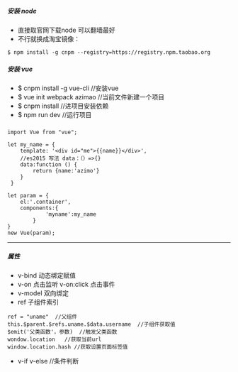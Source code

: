 ##### 安装 node
- 直接取官网下载node 可以翻墙最好 
- 不行就换成淘宝镜像： 
```shell
$ npm install -g cnpm --registry=https://registry.npm.taobao.org
```

##### 安装 vue
- $ cnpm install -g vue-cli //安装vue
- $ vue init webpack azimao   //当前文件新建一个项目
- $ cnpm install //进项目安装依赖
- $ npm run dev  //运行项目

##### 
```vue
import Vue from "vue";

let my_name = {
    template: '<div id="me">{{name}}</div>',
	//es2015 写法 data：（）=>{}
    data:function () {
        return {name:'azimo'}
    }
 }

let param = {
    el:'.container',
    components:{
            'myname':my_name
        }
}
new Vue(param);
```

------------

##### 属性
- v-bind 动态绑定赋值
- v-on   点击监听   v-on:click 点击事件
- v-model  双向绑定
- ref   子组件索引
```vue
ref = "uname"  //父组件
this.$parent.$refs.uname.$data.username  //子组件获取值
$emit('父类函数'，参数)  //触发父类函数
wondow.location   //获取当前url
window.location.hash //获取设置页面标签值
```
- v-if  v-else  //条件判断
